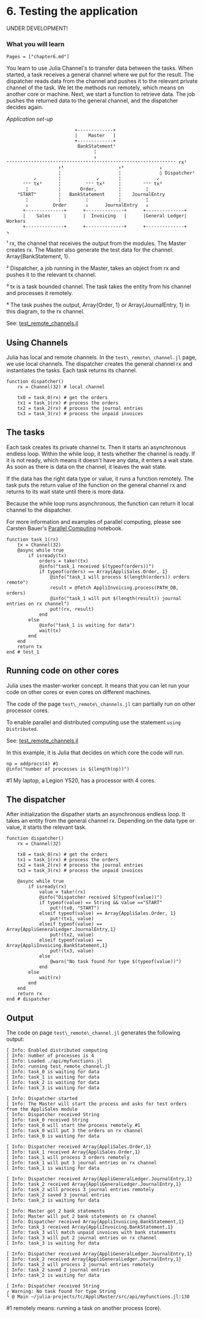 # 6. Testing the application

UNDER DEVELOPMENT!

### What you will learn

```@contents
Pages = ["chapter6.md"]
```

You learn to use Julia Channel's to transfer data between the tasks. When started, a task receives a general channel where we put for the result. The dispatcher reads data from the channel and pushes it to the relevant private channel of the task. We let the methods run remotely, which means on another core or machine. Next, we start a function to retrieve data. The job pushes the returned data to the general channel, and the dispatcher decides again.

*Application set-up*

```
                         +-------------+
                         |    Master   |
                         +-------------+
                          BankStatement¹
                                ¦
                                ↓
⁼⁼⁼⁼⁼⁼⁼⁼⁼⁼⁼⁼⁼⁼⁼⁼⁼⁼⁼⁼⁼⁼⁼⁼⁼⁼⁼⁼⁼⁼⁼⁼⁼⁼⁼⁼⁼⁼⁼⁼⁼⁼⁼⁼⁼⁼⁼⁼⁼⁼⁼⁼⁼⁼⁼⁼⁼⁼⁼⁼⁼⁼ rx¹
                   ↑⁴                    ↑⁴             ↓
                   ¦                     ¦              ◊ Dispatcher²
          ↙        ¦             ↙       ¦             ↙
      ⁼⁼⁼ tx³      ¦         ⁼⁼⁼ tx³     ¦        ⁼⁼⁼ tx³
       ¦           ¦       Order,        ¦         ¦
    "START"        ¦   BankStatement     ¦    JournalEntry
       ¦           ¦         ¦           ¦         ¦
       ↓         Order       ↓      JournalEntry   ↓
      +--------------+      +--------------+      +--------------+
      |    Sales     |      |  Invoicing   |      |General Ledger|    Workers
      +--------------+      +--------------+      +--------------+
↘
```
¹ rx, the channel that receives the output from the modules. The Master creates rx. The Master also generate the test data for the channel: Array{BankStatement, 1}.

² Dispatcher, a job running in the Master, takes an object from rx and pushes it to the relevant tx channel.

³ tx is a task bounded channel. The task takes the entity from his channel and processes it remotely.

⁴ The task pushes the output, Array{Order, 1} or Array{JournalEntry, 1} in this diagram, to the rx channel.

See: [test\_remote\_channels.jl](https://github.com/rbontekoe/AppliMaster.jl/blob/master/src/test_remote_channels.jl)

## Using Channels

Julia has local and remote channels. In the `test\_remote\_channel.jl` page, we use local channels. The dispatcher creates the general channel rx and instantiates the tasks. Each task returns its channel.

```
function dispatcher()
    rx = Channel(32) # local channel

    tx0 = task_0(rx) # get the orders
    tx1 = task_1(rx) # process the orders
    tx2 = task_2(rx) # process the journal entries
    tx3 = task_3(rx) # process the unpaid invoices
```

## The tasks

Each task creates its private channel tx. Then it starts an asynchronous endless loop. Within the while loop, it tests whether the channel is ready. If it is not ready, which means it doesn't have any data, it enters a wait state. As soon as there is data on the channel, it leaves the wait state.

If the data has the right data type or value, it runs a function remotely. The task puts the return value of the function on the general channel rx and returns to its wait state until there is more data.

Because the while loop runs asynchronous, the function can return it local channel to the dispatcher.

For more information and examples of parallel computing, please see Carsten Bauer's [Parallel Computing](https://github.com/crstnbr/JuliaWorkshop19/blob/master/3_Three/1_parallel_computing.ipynb) notebook.

```
function task_1(rx)
    tx = Channel(32)
    @async while true
        if isready(tx)
            orders = take!(tx)
            @info("task_1 received $(typeof(orders))")
            if typeof(orders) == Array{AppliSales.Order, 1}
                @info("task_1 will process $(length(orders)) orders remote")
                result = @fetch AppliInvoicing.process(PATH_DB, orders)
                @info("task_1 will put $(length(result)) journal entries on rx channel")
                put!(rx, result)
            end
        else
            @info("task_1 is waiting for data")
            wait(tx)
        end
    end
    return tx
end # test_1
```

## Running code on other cores

Julia uses the master-worker concept. It means that you can let run your code on other cores or even cores on different machines.

The code of the page `test\_remote\_channels.jl` can partially run on other processor cores.

To enable parallel and distributed computing use the statement `using Distributed`.

See: [test_remote_channels.jl](https://github.com/rbontekoe/AppliMaster.jl/blob/master/src/test_remote_channels.jl)

In this example, it is Julia that decides on which core the code will run.

```
np = addprocs(4) #1
@info("number of processes is $(length(np))")
```
\#1 My laptop, a Legion Y520, has a processor with 4 cores.

## The dispatcher

After initialization the dispather starts an asynchronous endless loop. It takes an entity from the general channel rx. Depending on the data type or value, it starts the relevant task.

```
function dispatcher()
    rx = Channel(32)

    tx0 = task_0(rx) # get the orders
    tx1 = task_1(rx) # process the orders
    tx2 = task_2(rx) # process the journal entries
    tx3 = task_3(rx) # process the unpaid invoices

    @async while true
        if isready(rx)
            value = take!(rx)
            @info("Dispatcher received $(typeof(value))")
            if typeof(value) == String && value =="START"
                put!(tx0, "START")
            elseif typeof(value) == Array{AppliSales.Order, 1}
                put!(tx1, value)
            elseif typeof(value) == Array{AppliGeneralLedger.JournalEntry,1}
                put!(tx2, value)
            elseif typeof(value) == Array{AppliInvoicing.BankStatement,1}
                put!(tx3, value)
            else
                @warn("No task found for type $(typeof(value))")
            end
        else
            wait(rx)
        end
    end
    return rx
end # dispatcher
```

## Output

The code on page `test\_remote\_channel.jl` generates the following output:

```
[ Info: Enabled distributed computing
[ Info: number of processes is 4
[ Info: Loaded ./api/myfunctions.jl
[ Info: running test_remote_channel.jl
[ Info: task_0 is waiting for data
[ Info: task_1 is waiting for data
[ Info: task_2 is waiting for data
[ Info: task_3 is waiting for data

[ Info: Dispatcher started
[ Info: The Master will start the process and asks for test orders from the AppliSales module
[ Info: Dispatcher received String
[ Info: task_0 received String
[ Info: task_0 will start the process remotely #1
[ Info: task_0 will put 3 the orders on rx channel
[ Info: task_0 is waiting for data

[ Info: Dispatcher received Array{AppliSales.Order,1}
[ Info: task_1 received Array{AppliSales.Order,1}
[ Info: task_1 will process 3 orders remotely
[ Info: task_1 will put 3 journal entries on rx channel
[ Info: task_1 is waiting for data

[ Info: Dispatcher received Array{AppliGeneralLedger.JournalEntry,1}
[ Info: task_2 received Array{AppliGeneralLedger.JournalEntry,1}
[ Info: task_2 will process 3 journal entries remotely
[ Info: task_2 saved 3 journal entries
[ Info: task_2 is waiting for data

[ Info: Master got 2 bank statements
[ Info: Master will put 2 bank statements on rx channel
[ Info: Dispatcher received Array{AppliInvoicing.BankStatement,1}
[ Info: task_3 received Array{AppliInvoicing.BankStatement,1}
[ Info: task_3 will match unpaid invoices with bank statements
[ Info: task_3 will put 2 journal entries on rx channel
[ Info: task_3 is waiting for data

[ Info: Dispatcher received Array{AppliGeneralLedger.JournalEntry,1}
[ Info: task_2 received Array{AppliGeneralLedger.JournalEntry,1}
[ Info: task_2 will process 2 journal entries remotely
[ Info: task_2 saved 2 journal entries
[ Info: task_2 is waiting for data

[ Info: Dispatcher received String
┌ Warning: No task found for type String
└ @ Main ~/julia-projects/tc/AppliMaster/src/api/myfunctions.jl:130
```
\#1 remotely means: running a task on another process (core).
